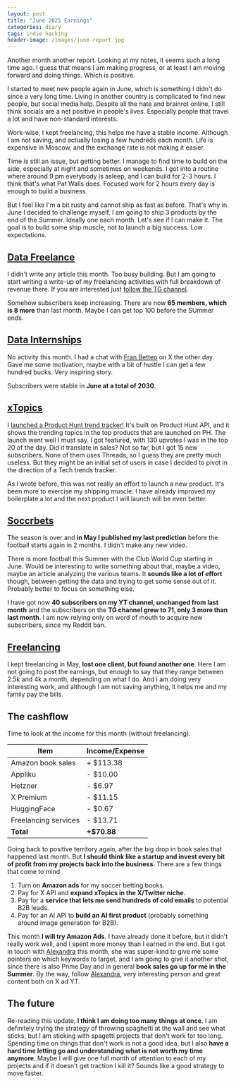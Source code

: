 ```yaml
---
layout: post
title: "June 2025 Earnings"
categories: diary
tags: indie hacking
header-image: /images/june-report.jpg
---
```


Another month another report. Looking at my notes, it seems such a long time ago. I guess that means I am making progress, or at least I am moving forward and doing things. Which is positive.

I started to meet new people again in June, which is something I didn't do since a very long time. Living in another country is complicated to find new people, but social media help. Despite all the hate and brainrot online, I still think socials are a net positive in people's lives. Especially people that travel a lot and have non-standard interests.

Work-wise, I kept freelancing, this helps me have a stable income. Although I am not saving, and actually losing a few hundreds each month. Life is expensive in Moscow, and the exchange rate is not making it easier.

Time is still an issue, but getting better. I manage to find time to build on the side, especially at night and sometimes on weekends. I got into a routine where around 9 pm everybody is asleep, and I can build for 2-3 hours. I think that's what Pat Walls does. Focused work for 2 hours every day is enough to build a business.

But I feel like I'm a bit rusty and cannot ship as fast as before. That's why in June I decided to challenge myself. I am going to ship 3 products by the end of the Summer. Ideally one each month. Let's see if I can make it. The goal is to build some ship muscle, not to launch a big success. Low expectations.

## [Data Freelance][tg-datafreelance]

I didn't write any article this month. Too busy building. But I am going to start writing a write-up of my freelancing activities with full breakdown of revenue there. If you are interested just [follow the TG channel][tg-datafreelance].

Somehow subscribers keep increasing. There are now **65 members, which is 8 more** than last month. Maybe I can get top 100 before the SUmmer ends.

## [Data Internships][datainternships]

No activity this month. I had a chat with [Fran Betteo][fran-x] on X the other day. Gave me some motivation, maybe with a bit of hustle I can get a few hundred bucks. Very inspiring story.

Subscribers were stable in **June at a total of 2030**.

## [xTopics][xtopics]

I [launched a Product Hunt trend tracker!][ph-launch] It's built on Product Hunt API, and it shows the trending topics in the top products that are launched on PH. The launch went well I must say. I got featured, with 130 upvotes I was in the top 20 of the day. Did it translate in sales? Not so far, but I got 15 new subscribers. None of them uses Threads, so I guess they are pretty much useless. But they might be an initial set of users in case I decided to pivot in the direction of a Tech trends tracker.

As I wrote before, this was not really an effort to launch a new product. It's been more to exercise my shipping muscle. I have already improved my boilerplate a lot and the next product I will launch will be even better.

## [Soccrbets][soccrbets]

The season is over and **in May I published my last prediction** before the football starts again in 2 months. I didn't make any new video.

There is more football this Summer with the Club World Cup starting in June. Would be interesting to write something about that, maybe a video, maybe an article analyzing the various teams. It **sounds like a lot of effort** though, between getting the data and trying to get some sense out of it. Probably better to focus on something else.

I have got now **40 subscribers on my YT channel, unchanged from last month** and the subscribers on the **TG channel grew to 71, only 3 more than last month**. I am now relying only on word of mouth to acquire new subscribers, since my Reddit ban.

## [Freelancing][personal]

I kept freelancing in May, **lost one client, but found another one**. Here I am not going to post the earnings, but enough to say that they range between 2.5k and 4k a month, depending on what I do. And I am doing very interesting work, and although I am not saving anything, it helps me and my family pay the bills.

## The cashflow

Time to look at the income for this month (without freelancing).

| Item                 | Income/Expense |
| -------------------- | -------------- |
| Amazon book sales    | + $113.38      |
| Appliku              | - $10.00       |
| Hetzner              | - $6.97        |
| X Premium            | - $11.15       |
| HuggingFace          | - $0.67        |
| Freelancing services | - $13.71       |
| **Total**            | **+$70.88**    |

Going back to positive territory again, after the big drop in book sales that happened last month. But **I should think like a startup and invest every bit of profit from my projects back into the business**. There are a few things that come to mind

1. Turn on **Amazon ads** for my soccer betting books.
2. Pay for X API and **expand xTopics in the X/Twitter niche**.
3. Pay for a **service that lets me send hundreds of cold emails** to potential B2B leads.
4. Pay for an AI API to **build an AI first product** (probably something around image generation for B2B).

This month **I will try Amazon Ads**. I have already done it before, but it didn't really work well, and I spent more money than I earned in the end. But I got in touch with [Alexandra][alexandra-x] this month, she was super-kind to give me some pointers on which keywords to target, and I am going to give it another shot, since there is also Prime Day and in general **book sales go up for me in the Summer**. By the way, follow [Alexandra][alexandra-x], very interesting person and great content both on X ad YT.

## The future

Re-reading this update, **I think I am doing too many things at once**. I am definitely trying the strategy of throwing spaghetti at the wall and see what sticks, but I am sticking with spagetti projects that don't work for too long. Spending time on things that don't work is not a good idea, but I also **have a hard time letting go and understanding what is not worth my time anymore**. Maybe I will give one full month of attention to each of my projects and if it doesn't get traction I kill it? Sounds like a good strategy to move faster.

[soccrbets]: https://soccrbets.com
[xtopics]: https://xtopics.co
[personal]: https://x.com/tropianhs
[datainternships]: https://datainternships.co
[telegram-soccrbets]: https://t.me/soccrbets
[tg-datafreelance]: https://t.me/datafreelance
[fran-x]: https://x.com/franbetteo
[xtopics-plug]: https://x.com/tropianhs/status/1929904801904521512
[alexandra-x]: https://x.com/rocketshipalx
[ph-launch]: https://www.producthunt.com/products/product-hunt-topics-by-xtopics
